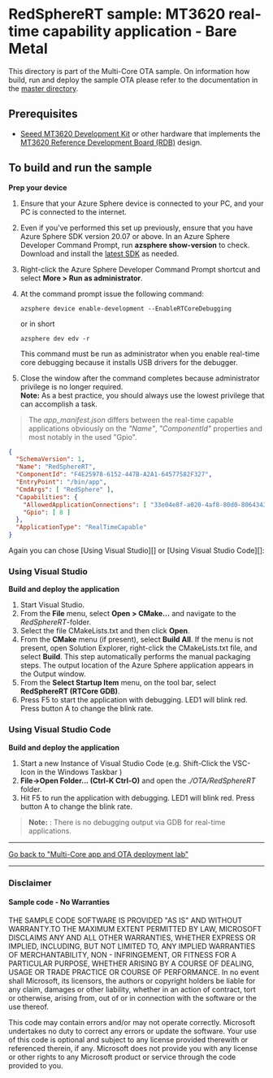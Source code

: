 ﻿# RedSphereRT sample: MT3620 real-time capability application - Bare Metal

This directory is part of the Multi-Core OTA sample. On information how build, run and deploy the sample OTA please refer 
to the documentation in the [master directory](../README.MD).
  
## Prerequisites

- [Seeed MT3620 Development Kit](https://aka.ms/azurespheredevkits) or other hardware that implements the [MT3620 Reference Development Board (RDB)](https://docs.microsoft.com/azure-sphere/hardware/mt3620-reference-board-design) design.

## To build and run the sample

**Prep your device**

1. Ensure that your Azure Sphere device is connected to your PC, and your PC is connected to the internet.
1. Even if you've performed this set up previously, ensure that you have Azure Sphere SDK version 20.07 or above. In an Azure Sphere Developer Command Prompt, run **azsphere show-version** to check. Download and install the [latest SDK](https://aka.ms/AzureSphereSDKDownload) as needed.
1. Right-click the Azure Sphere Developer Command Prompt shortcut and select **More > Run as administrator**.
1. At the command prompt issue the following command:

   ```
   azsphere device enable-development --EnableRTCoreDebugging
   ```
    or in short
   ```
   azsphere dev edv -r
   ```

   This command must be run as administrator when you enable real-time core debugging because it installs USB drivers for the debugger.
1. Close the window after the command completes because administrator privilege is no longer required.  
    **Note:** As a best practice, you should always use the lowest privilege that can accomplish a task.

>The *app_manifest.json* differs between the real-time capable applications obviously 
>on the *"Name"*, *"ComponentId"* properties and most notably in the used "Gpio".

```json
{
  "SchemaVersion": 1,
  "Name": "RedSphereRT",
  "ComponentId": "F4E25978-6152-447B-A2A1-64577582F327",
  "EntryPoint": "/bin/app",
  "CmdArgs": [ "RedSphere" ],
  "Capabilities": {
    "AllowedApplicationConnections": [ "33e04e8f-a020-4af8-80d0-8064343e0616" ],
    "Gpio": [ 8 ]
  },
  "ApplicationType": "RealTimeCapable"
}
```

Again you can chose [Using Visual Studio][] or [Using Visual Studio Code][]:

### Using Visual Studio

**Build and deploy the application**

1. Start Visual Studio.
1. From the **File** menu, select **Open > CMake...** and navigate to the *RedSphereRT*-folder.
1. Select the file CMakeLists.txt and then click **Open**.
1. From the **CMake** menu (if present), select **Build All**. If the menu is not present, open Solution Explorer, 
right-click the CMakeLists.txt file, and select **Build**. This step automatically performs the manual packaging steps. 
The output location of the Azure Sphere application appears in the Output window.
1. From the **Select Startup Item** menu, on the tool bar, select **RedSphereRT (RTCore GDB)**.
1. Press F5 to start the application with debugging. LED1 will blink red. Press button A to change the blink rate.


### Using Visual Studio Code

**Build and deploy the application**
1. Start a new Instance of Visual Studio Code (e.g. Shift-Click the VSC-Icon in the Windows Taskbar )
2. **File->Open Folder... (Ctrl-K Ctrl-O)** and open the *./OTA/RedSphereRT* folder.
3. Hit F5 to run the application with debugging. LED1 will blink red. Press button A to change the blink rate.

>**Note:** : There is no debugging output via GDB for real-time applications.

---
[Go back to "Multi-Core app and OTA deployment lab"](../README.MD)

---

### Disclaimer

#### Sample code - No Warranties
THE SAMPLE CODE SOFTWARE IS PROVIDED "AS IS" AND WITHOUT WARRANTY.TO THE MAXIMUM EXTENT 
PERMITTED BY LAW, MICROSOFT DISCLAIMS ANY AND ALL OTHER WARRANTIES, WHETHER EXPRESS OR 
IMPLIED, INCLUDING, BUT NOT LIMITED TO, ANY IMPLIED WARRANTIES OF MERCHANTABILITY, 
NON - INFRINGEMENT, OR FITNESS FOR A PARTICULAR PURPOSE, WHETHER ARISING BY A COURSE 
OF DEALING, USAGE OR TRADE PRACTICE OR COURSE OF PERFORMANCE.
In no event shall Microsoft, its licensors, the authors or copyright holders be liable 
for any claim, damages or other liability, whether in an action of contract, tort or 
otherwise, arising from, out of or in connection with the software or the use thereof.

This code may contain errors and/or may not operate correctly. Microsoft undertakes no 
duty to correct any errors or update the software. Your use of this code is optional and 
subject to any license provided therewith or referenced therein, if any. Microsoft does 
not provide you with any license or other rights to any Microsoft product or service 
through the code provided to you.
